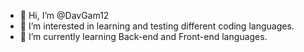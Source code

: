 - 👋 Hi, I’m @DavGam12
- 👀 I’m interested in learning and testing different coding languages.
- 🌱 I’m currently learning Back-end and Front-end languages.
<!---
- 💞️ I’m looking to collaborate on Back-end related proyects.
- 📫 How to reach me: just send me message.
--->
<!---
DavGam12/DavGam12 is a ✨ special ✨ repository because its `README.md` (this file) appears on your GitHub profile.
You can click the Preview link to take a look at your changes.
--->
